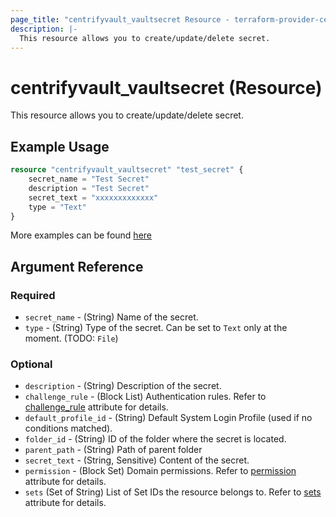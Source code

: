 ```yaml
---
page_title: "centrifyvault_vaultsecret Resource - terraform-provider-centrifyvault"
description: |-
  This resource allows you to create/update/delete secret.
---
```


# centrifyvault_vaultsecret (Resource)

This resource allows you to create/update/delete secret.

## Example Usage

```terraform
resource "centrifyvault_vaultsecret" "test_secret" {
    secret_name = "Test Secret"
    description = "Test Secret"
    secret_text = "xxxxxxxxxxxxx"
    type = "Text"
}
```

More examples can be found [here](../../examples/centrifyvault_vaultsecret/)

## Argument Reference

### Required

- `secret_name` - (String) Name of the secret.
- `type` - (String) Type of the secret. Can be set to `Text` only at the moment. (TODO: `File`)

### Optional

- `description` - (String) Description of the secret.
- `challenge_rule` - (Block List) Authentication rules. Refer to [challenge_rule](./attribute_challengerule.md) attribute for details.
- `default_profile_id` - (String) Default System Login Profile (used if no conditions matched).
- `folder_id` - (String) ID of the folder where the secret is located.
- `parent_path` - (String) Path of parent folder
- `secret_text` - (String, Sensitive) Content of the secret.
- `permission` - (Block Set) Domain permissions. Refer to [permission](./attribute_permission.md) attribute for details.
- `sets` (Set of String) List of Set IDs the resource belongs to. Refer to [sets](./attribute_sets.md) attribute for details.
